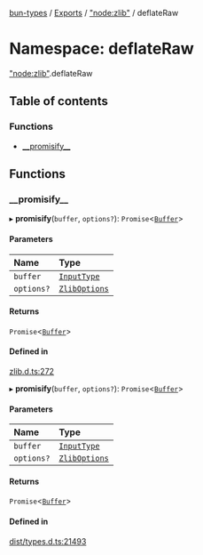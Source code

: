 [bun-types](../README.md) / [Exports](../modules.md) / ["node:zlib"](node_zlib_.md) / deflateRaw

# Namespace: deflateRaw

["node:zlib"](node_zlib_.md).deflateRaw

## Table of contents

### Functions

- [\_\_promisify\_\_](node_zlib_.deflateRaw.md#__promisify__)

## Functions

### \_\_promisify\_\_

▸ **__promisify__**(`buffer`, `options?`): `Promise`<[`Buffer`](buffer_.md#buffer)\>

#### Parameters

| Name | Type |
| :------ | :------ |
| `buffer` | [`InputType`](zlib_.md#inputtype) |
| `options?` | [`ZlibOptions`](../interfaces/zlib_.ZlibOptions.md) |

#### Returns

`Promise`<[`Buffer`](buffer_.md#buffer)\>

#### Defined in

[zlib.d.ts:272](https://github.com/valgaze/bun-types/blob/5e53f27/zlib.d.ts#L272)

▸ **__promisify__**(`buffer`, `options?`): `Promise`<[`Buffer`](buffer_.md#buffer)\>

#### Parameters

| Name | Type |
| :------ | :------ |
| `buffer` | [`InputType`](zlib_.md#inputtype) |
| `options?` | [`ZlibOptions`](../interfaces/zlib_.ZlibOptions.md) |

#### Returns

`Promise`<[`Buffer`](buffer_.md#buffer)\>

#### Defined in

[dist/types.d.ts:21493](https://github.com/valgaze/bun-types/blob/5e53f27/dist/types.d.ts#L21493)
